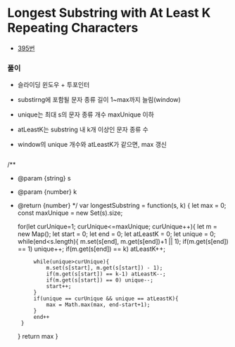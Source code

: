 # Longest Substring with At Least K Repeating Characters
 - [395번](https://leetcode.com/problems/longest-substring-with-at-least-k-repeating-characters/)


### 풀이
  - 슬라이딩 윈도우 + 투포인터
  - substirng에 포함될 문자 종류 길이 1~max까지 늘림(window)
  - unique는 최대 s의 문자 종류 개수 maxUnique 이하
  - atLeastK는 substring 내 k개 이상인 문자 종류 수
  - window의 unique 개수와 atLeastK가 같으면, max 갱신


    ```javascript
  /**
   * @param {string} s
   * @param {number} k
   * @return {number}
   */
  var longestSubstring = function(s, k) {
      let max = 0;
      const maxUnique = new Set(s).size;

      for(let curUnique=1; curUnique<=maxUnique; curUnique++){
          let m = new Map();
          let start = 0;
          let end = 0;
          let atLeastK = 0;
          let unique = 0;
          while(end<s.length){
              m.set(s[end], m.get(s[end])+1 || 1);
              if(m.get(s[end]) == 1) unique++;
              if(m.get(s[end]) == k) atLeastK++;

              while(unique>curUnique){
                  m.set(s[start], m.get(s[start]) - 1);
                  if(m.get(s[start]) == k-1) atLeastK--;
                  if(m.get(s[start]) == 0) unique--;
                  start++;
              }
              if(unique == curUnique && unique == atLeastK){
                  max = Math.max(max, end-start+1);
              }
              end++
          }
      }
      return max
  }    

  ```